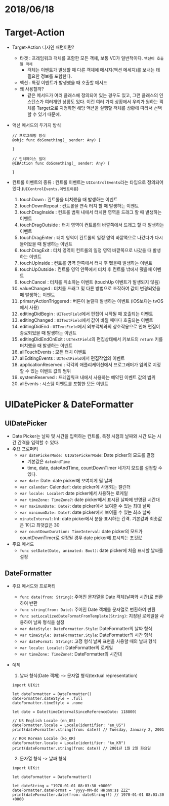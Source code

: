 # 2018/06/18
# Target-Action
- Target-Action 디자인 패턴이란?
  - 타겟 : 프레임워크 객체를 포함한 모든 객체, 보통 VC가 일반적이다. `액션이 호출될 객체`
    - 객체는 이벤트가 발생할 때 다른 객체에 메시지(액션 메세지)를 보내는 데 필요한 정보를 포함한다.
  - 액션 : 특정 이벤트가 발생했을 때 호출할 메서드
  - 왜 사용할까?
    - 같은 메서드가 여러 클래스에 정의되어 있는 경우도 있고, 그런 클래스의 인스턴스가 여러개인 상황도 있다. 이런 여러 가지 상황에서 우리가 원하는 객체를 Target으로 지정하면 해당 액션을 실행할 객체를 상황에 따라서 선택할 수 있기 때문에.

- 액션 메서드의 두가지 방식
  ```
  // 프로그래밍 방식
  @objc func doSomething(_ sender: Any) {

  }

  // 인터페이스 빌더
  @IBAction func doSomething(_ sender: Any) {

  }
  ```

- 컨트롤 이벤트의 종류 : 컨트롤 이벤트는 `UIControlEvents`라는 타입으로 정의되어 있다.(`UIControlEvents.이벤트이름`)

  1. touchDown : 컨트롤을 터치했을 때 발생하는 이벤트
  2. touchDownRepeat : 컨트롤을 연속 터치 할 때 발생하는 이벤트
  3. touchDragInside : 컨트롤 범위 내에서 터치한 영역을 드래그 할 때 발생하는 이벤트
  4. touchDragOutside : 터치 영역이 컨트롤의 바깥쪽에서 드래그 할 때 발생하는 이벤트
  5. touchDragEnter : 터치 영역이 컨트롤의 일정 영역 바깥쪽으로 나갔다가 다시 들어왔을 때 발생하는 이벤트
  6. touchDragExit : 터치 영역이 컨트롤의 일정 영역 바깥쪽으로 나갔을 때 발생하는 이벤트
  7. touchUpInside : 컨트롤 영역 안쪽에서 터치 후 뗐을때 발생하는 이벤트
  8. touchUpOutside : 컨트롤 영역 안쪽에서 터치 후 컨트롤 밖에서 뗐을때 이벤트
  9. touchCancel : 터치를 취소하는 이벤트 (touchUp 이벤트가 발생되지 않음)
  10. valueChanged : 터치를 드래그 및 다른 방법으로 조작하여 값이 변경되었을때 발생하는 이벤트
  11. primaryActionTriggered : 버튼이 눌릴때 발생하는 이벤트 (iOS보다는 tvOS에서 사용)
  12. editingDidBegin : `UITextField`에서 편집이 시작될 때 호출되는 이벤트
  13. editingChanged : `UITextField`에서 값이 바뀔 때마다 호출되는 이벤트
  14. editingDidEnd : `UITextField`에서 외부객체와의 상호작용으로 인해 편집이 종료되었을 때 발생하는 이벤트
  15. editingDidEndOnExit : `UITextField`의 편집상태에서 키보드의 `return` 키를 터치했을 때 발생하는 이벤트
  16. allTouchEvents : 모든 터치 이벤트
  17. allEditingEvents : `UITextField`에서 편집작업의 이벤트
  18. applicationReserved : 각각의 애플리케이션에서 프로그래머가 임의로 지정할 수 있는 이벤트 값의 범위
  19. systemReserved : 프레임워크 내에서 사용하는 예약된 이벤트 값의 범위
  20. allEvents : 시스템 이벤트를 포함한 모든 이벤트

# UIDatePicker & DateFormatter
## UIDatePicker
  - Date Picker는 날짜 및 시간을 입력하는 컨트롤, 특정 시점의 날짜와 시간 또는 시간 간격을 입력할 수 있다.
  - 주요 프로퍼티
    - `var datePickerMode: UIDatePickerMode`: Date picker의 모드를 결정
      - 기본값은 `dateAndTime`
      - time, date, dateAndTime, countDownTimer 네가지 모드를 설정할 수 있다.
    - `var date`: Date: date picker에 보여지게 될 날짜
    - `var calendar`: Calendar!: date picker에 사용되는 캘린더
    - `var locale: Locale?`: date picker에서 사용하는 로케일
    - `var timeZone: TimeZone?`: date picker에서 표시된 날짜에 반영된 시간대
    - `var maximumDate: Date?`: date picker에서 보여줄 수 있는 최대 날짜
    - `var minimumDate: Date?`: date picker에서 보여줄 수 있는 최소 날짜
    - `minuteInterval`: Int: date picker에서 분을 표시하는 간격. 기본값과 최솟값은 1이고 최댓값은 30
    - `var countDownDuration: TimeInterval`: date picker의 모드가 countDownTimer로 설정될 경우 date picker에 표시되는 초깃값
  - 주요 메서드
    - `func setDate(Date, animated: Bool)`: date picker에 처음 표시할 날짜를 설정

## DateFormatter
  - 주요 메서드와 프로퍼티
    - `func date(from: String)`: 주어진 문자열을 Date 객체(날짜와 시간)로 변환하여 반환
    - `func string(from: Date)`: 주어진 Date 객체를 문자열로 변환하여 반환
    - `func setLocalizedDateFormatFromTemplate(String)`: 지정된 로케일을 사용하여 날짜 형식을 설정
    - `var dateStyle: DateFormatter.Style`: DateFormatter의 날짜 형식
    - `var timeStyle: DateFormatter.Style`: DateFormatter의 시간 형식
    - `var dateFormat: String!`: 고정 형식 날짜 표현을 사용할 때의 날짜 형식
    - `var locale: Locale!`: DateFormatter의 로케일
    - `var timeZone: TimeZone!`: DateFormatter의 시간대
  - 예제
    1. 날짜 형식(Date 객체) -> 문자열 형식(textual representation)
      ```
      import UIKit

      let dateFormatter = DateFormatter()
      dateFormatter.dateStyle = .full
      dateFormatter.timeStyle = .none

      let date = Date(timeIntervalSinceReferenceDate: 118800)

      // US English Locale (en_US)
      dateFormatter.locale = Locale(identifier: "en_US")
      print(dateFormatter.string(from: date)) // Tuesday, January 2, 2001

      // KOR Korean Locale (ko_KR)
      dateFormatter.locale = Locale(identifier: "ko_KR")
      print(dateFormatter.string(from: date)) // 2001년 1월 2일 화요일
      ```

    2. 문자열 형식 -> 날짜 형식
      ```
      import UIKit

      let dateFormatter = DateFormatter()

      let dateString = "1970-01-01 08:03:30 +0000"
      dateFormatter.dateFormat = "yyyy-MM-dd HH:mm:ss ZZZ"
      print(dateFormatter.date(from: dateString)!) // 1970-01-01 08:03:30 +0000
      ```
